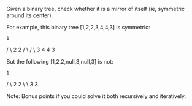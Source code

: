 Given a binary tree, check whether it is a mirror of itself (ie, symmetric around its center).

For example, this binary tree [1,2,2,3,4,4,3] is symmetric:

    1
   / \\
  2   2
 / \\ / \\
3  4 4  3
 

But the following [1,2,2,null,3,null,3] is not:

    1
   / \\
  2   2
   \   \\
   3    3
 

Note:
Bonus points if you could solve it both recursively and iteratively.


